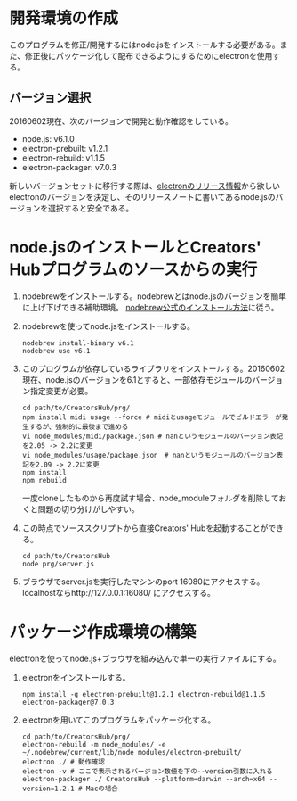 # 開発環境の作成
このプログラムを修正/開発するにはnode.jsをインストールする必要がある。また、修正後にパッケージ化して配布できるようにするためにelectronを使用する。

## バージョン選択
20160602現在、次のバージョンで開発と動作確認をしている。

- node.js: v6.1.0
- electron-prebuilt: v1.2.1
- electron-rebuild: v1.1.5
- electron-packager: v7.0.3

新しいバージョンセットに移行する際は、[electronのリリース情報](https://github.com/electron/electron/releases)から欲しいelectronのバージョンを決定し、そのリリースノートに書いてあるnode.jsのバージョンを選択すると安全である。

# node.jsのインストールとCreators' Hubプログラムのソースからの実行

1.  nodebrewをインストールする。nodebrewとはnode.jsのバージョンを簡単に上げ下げできる補助環境。
    [nodebrew公式のインストール方法](https://github.com/hokaccha/nodebrew)に従う。

2.  nodebrewを使ってnode.jsをインストールする。

    ```
    nodebrew install-binary v6.1
    nodebrew use v6.1
    ```

3.  このプログラムが依存しているライブラリをインストールする。20160602現在、node.jsのバージョンを6.1とすると、一部依存モジュールのバージョン指定変更が必要。

    ```
    cd path/to/CreatorsHub/prg/
    npm install midi usage --force # midiとusageモジュールでビルドエラーが発生するが、強制的に最後まで進める
    vi node_modules/midi/package.json # nanというモジュールのバージョン表記を2.05 -> 2.2に変更
    vi node_modules/usage/package.json　# nanというモジュールのバージョン表記を2.09 -> 2.2に変更
    npm install
    npm rebuild
    ```

    一度cloneしたものから再度試す場合、node_moduleフォルダを削除しておくと問題の切り分けがしやすい。

4.  この時点でソーススクリプトから直接Creators' Hubを起動することができる。

    ```
    cd path/to/CreatorsHub
    node prg/server.js
    ```

5.  ブラウザでserver.jsを実行したマシンのport 16080にアクセスする。
    localhostならhttp://127.0.0.1:16080/ にアクセスする。

# パッケージ作成環境の構築
electronを使ってnode.js+ブラウザを組み込んで単一の実行ファイルにする。

1.  electronをインストールする。

    ```
    npm install -g electron-prebuilt@1.2.1 electron-rebuild@1.1.5 electron-packager@7.0.3
    ```

2.  electronを用いてこのプログラムをパッケージ化する。

    ```
    cd path/to/CreatorsHub/prg/
    electron-rebuild -m node_modules/ -e ~/.nodebrew/current/lib/node_modules/electron-prebuilt/
    electron ./ # 動作確認
    electron -v # ここで表示されるバージョン数値を下の--version引数に入れる
    electron-packager ./ CreatorsHub --platform=darwin --arch=x64 --version=1.2.1 # Macの場合
    ```
